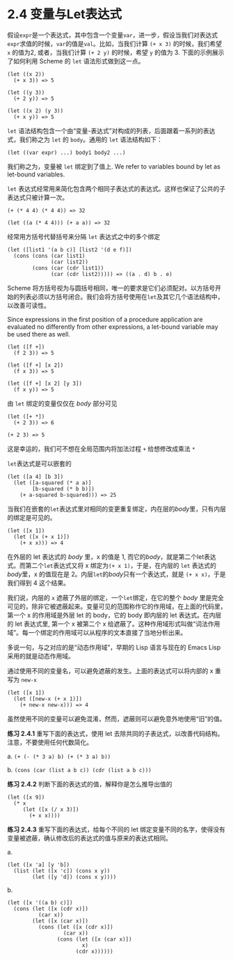 # 2.4 变量与Let表达式

假设`expr`是一个表达式，其中包含一个变量`var`，进一步，假设当我们对表达式`expr`求值的时候，`var`的值是`val`。比如，当我们计算 `(+ x 3)` 的时候，我们希望 `x` 的值为2, 或者，当我们计算 `(+ 2 y)` 的时候，希望 `y` 的值为 3. 下面的示例展示了如何利用 Scheme 的 `let` 语法形式做到这一点。

```
(let ((x 2))
  (+ x 3)) => 5

(let ((y 3))
  (+ 2 y)) => 5

(let ((x 2) (y 3))
  (+ x y)) => 5
```

`let` 语法结构包含一个由“变量-表达式”对构成的列表，后面跟着一系列的表达式，我们称之为 `let` 的 `body`。通用的 `let` 语法结构如下：

    (let ((var expr) ...) body1 body2 ...)

我们称之为，变量被 `let` 绑定到了值上. We refer to variables bound by let as let-bound variables.

`let` 表达式经常用来简化包含两个相同子表达式的表达式。这样也保证了公共的子表达式只被计算一次。

```
(+ (* 4 4) (* 4 4)) => 32

(let ((a (* 4 4))) (+ a a)) => 32
```

经常用方括号代替括号来分隔 `let` 表达式之中的多个绑定

```
(let ([list1 '(a b c)] [list2 '(d e f)])
  (cons (cons (car list1)
              (car list2))
        (cons (car (cdr list1))
              (car (cdr list2))))) => ((a . d) b . e)
```

Scheme 将方括号视为与圆括号相同，唯一的要求是它们必须配对。以方括号开始的列表必须以方括号闭合。我们会将方括号使用在`let`及其它几个语法结构中，以改善可读性。

Since expressions in the first position of a procedure application are evaluated no differently from other expressions, a let-bound variable may be used there as well.

```
(let ([f +])
  (f 2 3)) => 5

(let ([f +] [x 2])
  (f x 3)) => 5

(let ([f +] [x 2] [y 3])
  (f x y)) => 5
```

由 `let` 绑定的变量仅仅在 *body* 部分可见

```
(let ([+ *])
  (+ 2 3)) => 6

(+ 2 3) => 5
```

这是幸运的，我们可不想在全局范围内将加法过程 `+` 给想修改成乘法 `*`

`let`表达式是可以嵌套的

```
(let ([a 4] [b 3])
  (let ([a-squared (* a a)]
        [b-squared (* b b)])
    (+ a-squared b-squared))) => 25
```

当我们在嵌套的`let`表达式里对相同的变更重复绑定，内在层的*body*里，只有内层的绑定是可见的。

```
(let ([x 1])
  (let ([x (+ x 1)])
    (+ x x))) => 4
```

在外层的 let 表达式的 *body* 里，x 的值是 1, 而它的*body*，就是第二个let表达式。而第二个`let`表达式又将 x 绑定为`(+ x 1)`，于是，在内层的 `let` 表达式的*body*里，x 的值现在是 2。内层`let`的*body*只有一个表达式，就是 `(+ x x)`，于是我们得到 4 这个结果。

我们说，内层的 `x` 遮蔽了外层的绑定，一个`let`绑定，在它的整个 *body* 里是完全可见的，除非它被遮蔽起来。变量可见的范围称作它的作用域，在上面的代码里，第一个 x 的作用域是外层 let 的 body，它的 body 即内层的 let 表达式。在内层的 let 表达式里, 第一个 x 被第二个 x 给遮蔽了。这种作用域形式叫做“词法作用域”。每一个绑定的作用域可以从程序的文本直接了当地分析出来。

多说一句，与之对应的是“动态作用域”，早期的 Lisp 语言与现在的 Emacs Lisp 采用的就是动态作用域。

通过使用不同的变量名，可以避免遮蔽的发生。上面的表达式可以将内部的 x 重写为 `new-x`

```
(let ([x 1])
  (let ([new-x (+ x 1)])
    (+ new-x new-x))) => 4
```

虽然使用不同的变量可以避免混淆，然而，遮蔽则可以避免意外地使用“旧”的值。

**练习 2.4.1**
重写下面的表达式，使用 let 去除共同的子表达式，以改善代码结构。注意，不要使用任何代数简化。

a. `(+ (- (* 3 a) b) (+ (* 3 a) b))`

b. `(cons (car (list a b c)) (cdr (list a b c)))`

**练习 2.4.2**
判断下面的表达式的值，解释你是怎么推导出值的

```
(let ([x 9])
  (* x
     (let ([x (/ x 3)])
       (+ x x))))
```

**练习 2.4.3**
重写下面的表达式，给每个不同的 let 绑定变量不同的名字，使得没有变量被遮蔽，确认修改后的表达式的值与原来的表达式相同。

a.
```
(let ([x 'a] [y 'b])
  (list (let ([x 'c]) (cons x y))
        (let ([y 'd]) (cons x y))))
```

b.
```
(let ([x '((a b) c)])
  (cons (let ([x (cdr x)])
          (car x))
        (let ([x (car x)])
          (cons (let ([x (cdr x)])
                  (car x))
                (cons (let ([x (car x)])
                        x)
                      (cdr x))))))
```
